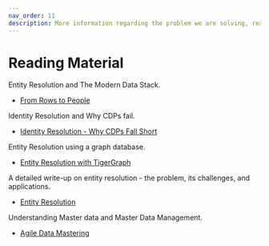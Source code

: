 ```yaml
---
nav_order: 11
description: More information regarding the problem we are solving, read away folks!
---
```


# Reading Material



Entity Resolution and The Modern Data Stack.

* [From Rows to People](https://roundup.getdbt.com/p/from-rows-to-people)

Identity Resolution and Why CDPs fail.

* [Identity Resolution - Why CDPs Fall Short](https://hightouch.io/blog/warehouse-identity-resolution/)

Entity Resolution using a graph database.

* [Entity Resolution with TigerGraph](https://towardsdatascience.com/entity-resolution-with-tigergraph-add-zingg-to-the-mix-95009471ca02)

A detailed write-up on entity resolution - the problem, its challenges, and applications.

* [Entity Resolution](https://towardsdatascience.com/an-introduction-to-entity-resolution-needs-and-challenges-97fba052dde5)

Understanding Master data and Master Data Management.

* [Agile Data Mastering](https://towardsdatascience.com/a-guide-to-agile-data-mastering-with-ai-3bf38f103709)

